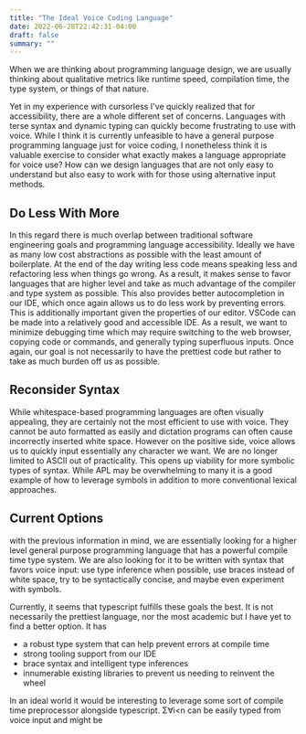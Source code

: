 ```yaml
---
title: "The Ideal Voice Coding Language"
date: 2022-06-28T22:42:31-04:00
draft: false
summary: ""
---
```


When we are thinking about programming language design, we are usually thinking about qualitative metrics like runtime speed, compilation time, the type system, or things of that nature.

Yet in my experience with cursorless I've quickly realized that for accessibility, there are a whole different set of concerns. Languages with terse syntax and dynamic typing can quickly become frustrating to use with voice. While I think it is  currently unfeasible to have a general purpose programming language just for voice coding, I nonetheless think it is valuable exercise to consider what exactly makes a language appropriate for voice use? How can we design languages  that are not only easy to understand but also easy to work with for those  using alternative input methods.

## Do Less With More
In this regard there is much overlap between traditional software engineering goals and programming language accessibility. Ideally we have as many low cost abstractions as possible with the least amount of boilerplate. At the end of the day writing less code means speaking less and refactoring less when things go wrong. As a result, it makes sense to favor languages that are higher level and take as much advantage of the compiler and type system as possible. This also provides better autocompletion in our IDE, which once again allows us to do less work by preventing errors.  This is additionally important given the properties of our editor. VSCode can be made into a relatively good and accessible IDE. As a result,  we want to minimize debugging time which may require switching to the web browser, copying code or commands, and generally typing superfluous inputs. Once again, our goal is not necessarily to have the prettiest code but rather to take as much burden off us as possible.

## Reconsider Syntax
While whitespace-based programming languages are often visually appealing, they are certainly not the most efficient to use with voice. They cannot be auto formatted as easily and dictation programs can often cause incorrectly inserted white space. However on the positive side, voice allows us to quickly input essentially any character we want.  We are no longer limited to ASCII out of practicality. This opens up viability  for more symbolic types of syntax. While APL may be overwhelming to many it is a good example of how to leverage symbols  in addition to more conventional lexical approaches.

 ## Current Options
with the previous information in mind, we are essentially looking for a higher level general purpose programming language that has a  powerful compile time type system. We are also looking for it to be written with syntax that favors voice input:  use type inference when possible, use braces instead of white space, try to be syntactically concise, and maybe even experiment with symbols.

Currently, it seems that typescript fulfills these goals the best. It is not necessarily the prettiest language, nor the most academic but I have yet to find a better option. It has
*  a robust type system that can help prevent errors at compile time
*   strong tooling support from our IDE 
*    brace syntax and intelligent type inferences
*    innumerable existing libraries to prevent us needing to reinvent the wheel

In an ideal world it would be interesting to leverage some sort of compile time preprocessor alongside typescript. Σ∀i\<n can be easily typed from voice input  and might be 